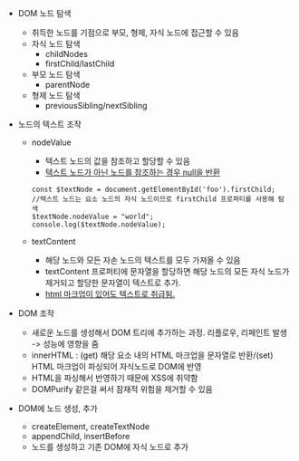 - DOM 노드 탐색
  - 취득한 노드를 기점으로 부모, 형제, 자식 노드에 접근할 수 있음
  - 자식 노드 탐색
    - childNodes
    - firstChild/lastChild
  - 부모 노드 탐색
    - parentNode
  - 형제 노드 탐색
    - previousSibling/nextSibling
- 노드의 텍스트 조작

  - nodeValue

    - 텍스트 노드의 값을 참조하고 할당할 수 있음
    - <u>텍스트 노드가 아닌 노드를 참조하는 경우 null을 반환</u>

    ```
    const $textNode = document.getElementById('foo').firstChild;
    //텍스트 노드는 요소 노드의 자식 노드이므로 firstChild 프로퍼티를 사용해 탐색
    $textNode.nodeValue = "world";
    console.log($textNode.nodeValue);
    ```

  - textContent
    - 해당 노드와 모든 자손 노드의 텍스트를 모두 가져올 수 있음
    - textContent 프로퍼티에 문자열을 할당하면 해당 노드의 모든 자식 노드가 제거되고 할당한 문자열이 텍스트로 추가.
    - <u>html 마크업이 있어도 텍스트로 취급됨.</u>

- DOM 조작

  - 새로운 노드를 생성해서 DOM 트리에 추가하는 과정. 리플로우, 리페인트 발생 -> 성능에 영향을 줌
  - innerHTML : (get) 해당 요소 내의 HTML 마크업을 문자열로 반환/(set) HTML 마크업이 파싱되어 자식노드로 DOM에 반영
  - HTML을 파싱해서 반영하기 때문에 XSS에 취약함
  - DOMPurify 같은걸 써서 잠재적 위험을 제거할 수 있음

- DOM에 노드 생성, 추가
  - createElement, createTextNode
  - appendChild, insertBefore
  - 노드를 생성하고 기존 DOM에 자식 노드로 추가
